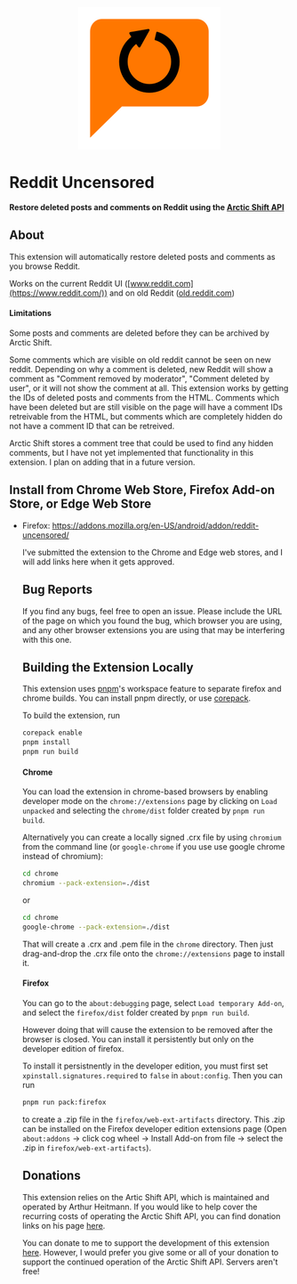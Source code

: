<p align="center">
    <img src="assets/icons/icon_256.png" alt="shared/icons/icon_256.png">
</p>

# Reddit Uncensored

<b>Restore deleted posts and comments on Reddit using the [Arctic Shift API](https://github.com/ArthurHeitmann/arctic_shift/)</b>

## About

This extension will automatically restore deleted posts and comments as you browse Reddit.

Works on the current Reddit UI ([www.reddit.com](https://www.reddit.com/)) and on old Reddit ([old.reddit.com](https://old.reddit.com/))

#### Limitations

Some posts and comments are deleted before they can be archived by Arctic Shift.

Some comments which are visible on old reddit cannot be seen on new reddit. Depending on why a comment is deleted, new Reddit will show a comment as "Comment removed by moderator", "Comment deleted by user", or it will not show the comment
at all. This extension works by getting the IDs of deleted posts and comments from the HTML. Comments which have been deleted but are still visible on the page will have a comment IDs retreivable from the HTML, but comments which are
completely hidden do not have a comment ID that can be retreived.

Arctic Shift stores a comment tree that could be used to find any hidden comments, but I have not yet implemented that functionality in this extension. I plan on adding that in a future version.

## Install from Chrome Web Store, Firefox Add-on Store, or Edge Web Store

<ul>
<li>Firefox: <a rel="nofollow" href="https://addons.mozilla.org/en-US/android/addon/reddit-uncensored/">https://addons.mozilla.org/en-US/android/addon/reddit-uncensored/</a></li>

I've submitted the extension to the Chrome and Edge web stores, and I will add links here when it gets approved.

## Bug Reports

If you find any bugs, feel free to open an issue. Please include the URL of the page on which you found the bug, which browser you are using, and any other browser extensions you are using that may be interfering with this one.

## Building the Extension Locally

This extension uses [pnpm](https://pnpm.io)'s workspace feature to separate firefox and chrome builds. You can install pnpm directly, or use [corepack](https://github.com/nodejs/corepack).

To build the extension, run

```bash
corepack enable
pnpm install
pnpm run build
```

#### Chrome

You can load the extension in chrome-based browsers by enabling developer mode on the `chrome://extensions` page by clicking on `Load unpacked` and selecting the `chrome/dist` folder created by `pnpm run build`.

Alternatively you can create a locally signed .crx file by using `chromium` from the command line (or `google-chrome` if you use use google chrome instead of chromium):

```bash
cd chrome
chromium --pack-extension=./dist
```

or

```bash
cd chrome
google-chrome --pack-extension=./dist
```

That will create a .crx and .pem file in the `chrome` directory. Then just drag-and-drop the .crx file onto the `chrome://extensions` page to install it.

#### Firefox

You can go to the  `about:debugging` page, select `Load temporary Add-on`, and select the `firefox/dist` folder created by `pnpm run build`.

However doing that will cause the extension to be removed after the browser is closed. You can install it persistently but only on the developer edition of firefox.

To install it persistnently in the developer edition, you must first set `xpinstall.signatures.required` to `false` in `about:config`. Then you can run

```bash
pnpm run pack:firefox
```

to create a .zip file in the `firefox/web-ext-artifacts` directory. This .zip can be installed on the Firefox developer edition extensions page (Open `about:addons` -> click cog wheel -> Install Add-on from file -> select the .zip in
`firefox/web-ext-artifacts`).

## Donations

This extension relies on the Artic Shift API, which is maintained and operated by Arthur Heitmann. If you would like to help cover the recurring costs of operating the Arctic Shift API, you can find donation links on his page [here](https://github.com/ArthurHeitmann).

You can donate to me to support the development of this extension [here](https://www.paypal.com/donate/?business=ETLDAT6J53R74&no_recurring=0&item_name=Thanks+for+supporting+my+work%21&currency_code=USD). However, I would prefer you give some or all of your donation to support the continued operation of the Arctic Shift API. Servers aren't free!
